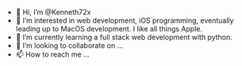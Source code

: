 - 👋 Hi, I’m @Kenneth72x
- 👀 I’m interested in web development, iOS programming, eventually leading up to MacOS development. I like all things Apple.  
- 🌱 I’m currently learning a full stack web development with python. 
- 💞️ I’m looking to collaborate on ...
- 📫 How to reach me ...

<!---
Kenneth72x/Kenneth72x is a ✨ special ✨ repository because its `README.md` (this file) appears on your GitHub profile.
You can click the Preview link to take a look at your changes.
--->
